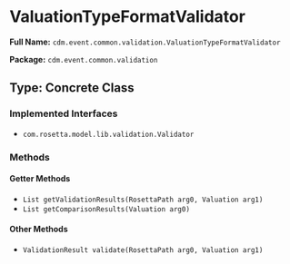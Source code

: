 # ValuationTypeFormatValidator

**Full Name:** `cdm.event.common.validation.ValuationTypeFormatValidator`

**Package:** `cdm.event.common.validation`

## Type: Concrete Class

### Implemented Interfaces

- `com.rosetta.model.lib.validation.Validator`

### Methods

#### Getter Methods

- `List getValidationResults(RosettaPath arg0, Valuation arg1)`
- `List getComparisonResults(Valuation arg0)`

#### Other Methods

- `ValidationResult validate(RosettaPath arg0, Valuation arg1)`

